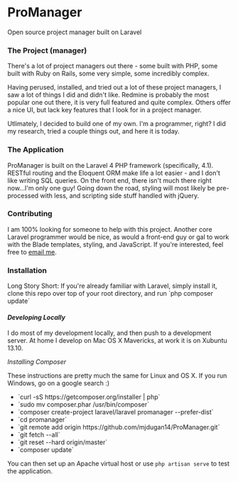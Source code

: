 ProManager
==========

Open source project manager built on Laravel

<h3>The Project (manager)</h3>

There's a lot of project managers out there - some built with PHP, some built with Ruby on Rails, some very simple, some incredibly complex.

Having perused, installed, and tried out a lot of these project managers, I saw a lot of things I did and didn't like. Redmine is probably the most popular one out there, it is very full featured and quite complex. Others offer a nice UI, but lack key features that I look for in a project manager.

Utlimately, I decided to build one of my own. I'm a programmer, right? I did my research, tried a couple things out, and here it is today.

<h3>The Application</h3>
ProManager is built on the Laravel 4 PHP framework (specifically, 4.1). RESTful routing and the Eloquent ORM make life a lot easier - and I don't like writing SQL queries. 
On the front end, there isn't much there right now...I'm only one guy! Going down the road, styling will most likely be pre-processed with less,
and scripting side stuff handled with jQuery. 

<h3>Contributing</h3>
I am 100% looking for someone to help with this project. Another core Laravel programmer would be nice, as would a front-end guy or gal to work with the Blade templates, styling, and JavaScript.
If you're interested, feel free to <a href="mailto:mike@mjdugan.com?subject=promanager">email me</a>. 

<h3>Installation</h3>
Long Story Short: If you're already familiar with Laravel, simply install it, clone this repo over top of your root directory, and run `php composer update`

<h4><i>Developing Locally</i></h3>

I do most of my development locally, and then push to a development server. At home I develop on Mac OS X Mavericks, at work it is on Xubuntu 13.10.

<i>Installing Composer</i>

These instructions are pretty much the same for Linux and OS X. If you run Windows, go on a google search :)
<ul>
<li>`curl -sS https://getcomposer.org/installer | php`</li>
<li>`sudo mv composer.phar /usr/bin/composer`</li>
<li>`composer create-project laravel/laravel promanager --prefer-dist`</li>
<li>`cd promanager`</li>
<li>`git remote add origin https://github.com/mjdugan14/ProManager.git`</li>
<li>`git fetch --all`</li>
<li>`git reset --hard origin/master`</li>
<li>`composer update`</li>
</ul>

You can then set up an Apache virtual host or use `php artisan serve` to test the application.

